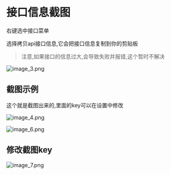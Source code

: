# 接口信息截图

右键选中接口菜单

选择拷贝api接口信息,它会把接口信息复制到你的剪贴板

> 注意,如果接口的信息过大,会导致失败并报错,这个暂时不解决

![image_3.png](image_3.png)


## 截图示例

这个就是截图出来的,里面的key可以在设置中修改

![image_4.png](image_4.png)

![image_6.png](image_6.png)


## 修改截图key

![image_7.png](image_7.png)